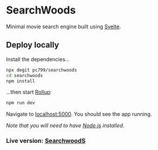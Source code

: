 # SearchWoods

Minimal movie search engine built using [Svelte](https://svelte.dev/).

## Deploy locally

Install the dependencies...

```bash
npx degit pc799/searchwoods
cd searchwoods
npm install
```

...then start [Rollup](https://rollupjs.org):

```bash
npm run dev
```

Navigate to [localhost:5000](http://localhost:5000). You should see the app running.

*Note that you will need to have [Node.js](https://nodejs.org) installed.*

### Live version: [SearchwoodS](https://searchwoods.now.sh/)
